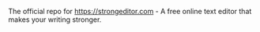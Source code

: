 The official repo for https://strongeditor.com - A free online text editor that makes your writing stronger.

